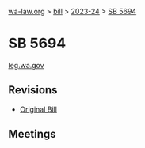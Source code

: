 [wa-law.org](/) > [bill](/bill/) > [2023-24](/bill/2023-24/) > [SB 5694](/bill/2023-24/sb/5694/)

# SB 5694
[leg.wa.gov](https://app.leg.wa.gov/billsummary?BillNumber=5694&Year=2023&Initiative=false)

## Revisions
* [Original Bill](1/)

## Meetings